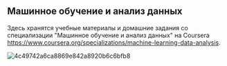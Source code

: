 ## Машинное обучение и анализ данных
Здесь хранятся учебные материалы и домашние задания со специализации "Машинное обучение и анализ данных" на Coursera https://www.coursera.org/specializations/machine-learning-data-analysis.


![4c49742a6ca8869e842a8920b6c6bfb8](https://user-images.githubusercontent.com/75089953/124921314-ee71f680-e000-11eb-98d0-636a31fe94fc.png)

